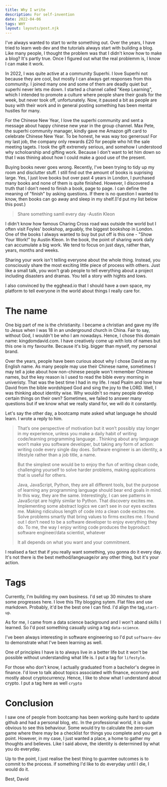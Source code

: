 ```yaml
---
title: Why I write
description: For self-invention
date: 2022-04-06
tags: WHY
layout: layouts/post.njk
---
```



I've always wanted to start to  write something out. Over the years, I have tried to learn web dev and the tutorials always start with building a blog. Like many people, I thought the problem was that  I  didn't know how to make a  blog? It's partly true. Once I figured out what the real problemm is, I know I can make it work.

In 2022, I was quite active at a community Superhi. I love Superhi not because they are cool, but mostly I can always get responses from this community. I joined many one and some of them are deadly quiet but superhi never lets me down. I started a channel called "Keep Learning", which I intended to promote a culture where people share their goals for the week, but never took off, unfortunately. Now, it paused a bit as people are busy with their work and in general posting something has been mental hustles for many.  

For the Chinese New Year, I love the superhi community and sent a message about happy chinese new year in the group channel. Max Pete, the superhi community manager, kindly gave me Amazon gift card to celebrate Chinese New Year. To be honest, he was way too generous! For my last job, the company only rewards £20 for people who hit the sale meeting tagets. I took the gift extremely serious, and somehow I understood why scholoarship and gifting work. Because I don't want to let him down so that I was thining about how I could make a good use of the present. 

Buying books never goes wrong. Recently, I've been trying to tidy up my room and disclutter stuff. I still find out the amount of books is suprising large. Yes, I just love books but over past 4 years in London, I purchased many books and none of them is quite finished. However, I discovered a truth that I don't need to finish a book, page to page. I can define the meaning of "finish" by asking questions. If there is no question I wanted to know, then books can go away and sleep in my shelf.(I'd put my list below this post.)

> Share something samll every day -Austin Kleon

I didn't know how famous Charing Cross road was outside the world but I often visit Foyles' bookshop, arguably, the biggest bookshop in London. One of the books I always wanted to buy but put off is this one - "Show Your Work!" by Austin Kleon. In the book, the point of sharing work daily can accumulate a big work. We tend to focus on just days, rather than, years, months and weeks. 

Sharing your work isn't telling everyone about the whole thing. Instead, you consciously share the most exciting little piece of process with others. Just like a small talk, you won't grab people to tell everything about a project including disasters and dramas. You tell a story with hights and lows. 

I also convinced by the egghead.io that I should have a own space, my platform to tell everyone in the world about things I really care for.

# The name

One big part of me is the christianity. I became a christian and gave my life to Jesus when I was 18 in an underground church in China. Fair to say, without God, I wouldn't be who I am nowadays. Hence, I chose this domain name: kingdomdavid.com. I have creatively come up with lots of names but this one is my favourite. Because it's big. bigger than myself, my personal brand. 

Over the years, people have been curious about why I chose David as my English name. As many people may use their Chinese name, sometimes I may tell a joke about how non-chinese people won't remember Chinese names, but the key reason is I used to read the bible every morning in univeristy. That was the best time I had in my life. I read Psalm and love how David from the bible wordshiped God and sing the joy to the LORD. Well, I was thinking about identity wise. Why wouldn't so many people develop certain things on their own? Sometimes, we failed to answer many questions but if we know what we really stand for, we will do it constantly. 

Let's say the other day, a bootcamp mate asked what language he should learn. I wrote a reply to him.

> That’s one perspective of motivation but it won’t possibly stay longer in my experience, unless you make a daily habit of writing code/learning programming language .  Thinking about any language won’t make you software developer, but taking any form of action: writing code every single day does. Software engineer is an identity, a lifestyle rather than a job title, a name.
>
>But the simplest one would be to enjoy the fun of writing clean code, challenging yourself to solve harder problems, making applications that is useful for others.
>
>Java, JavaScript, Python, they are all different tools, but the purpose of learning any programming language should bear end goals in mind. In this way, they are the same. Interestingly, I can see patterns in JavaScript are highly similar to Python. That discovery excites me.  Implementing some abstract logics we can’t see in our eyes excites me. Making ridiculous length of code into a clean code excites me. Solve problems smartly that bring values to firms excites me.  I found out I don’t need to be a software developer to enjoy everything they do. To me, the way I enjoy writing code produces the byproduct: software engineer/data scientist, whatever
>
>It all depends on what you want and your commitment.


I realised a fact that if you really want something, you gonna do it every day. It's not there is the best method/langeuage/or any other thing, but it's your action. 



# Tags

Currently, I'm building my own business. I'd set up 30 minutes to share some progresses here. I love this 11ty blogging sytem. Flat files and use markdown. Probably, it'd be the best one I can find. I'd align the tag,`start-up`.

As for me, I came from a data science background and I won't aband skills I learned. So I'd post something casually using a tag `data-science`.

I've been always interesting in software engineering so I'd put `software-dev` to demonstrate what I've been learning as well.

One of principles I have is to always live in a better life but it won't be possible without understanding what life is. I put a tag for `lifestyle`. 

For those who don't know, I actually graduated from a bachelor's degree in finance. I'd love to talk about topics associated with finance, economy and mostly about cryptocurrency. Hence, I like to show what I understand about crypto. I put a tag here as well `crypto`


# Conclusion

I saw one of people from bootcamp has been working quite hard to update github and had a personal blog, etc. In the professional world, it is quite obvious to see this behaviour. Some would try to calculate the zero-sum game where there may be a checklist for things you complete and you get a point. However, in my case, I just wanted a place, a home to gather my thoughts and believes. Like I said above, the identity is determined by what you do everyday.

Up  to the point, I just realise the best thing to guarntee outcomes  is to commit to the process. if something I'd like to do everyday until I die, I would do it.

Best,
David
